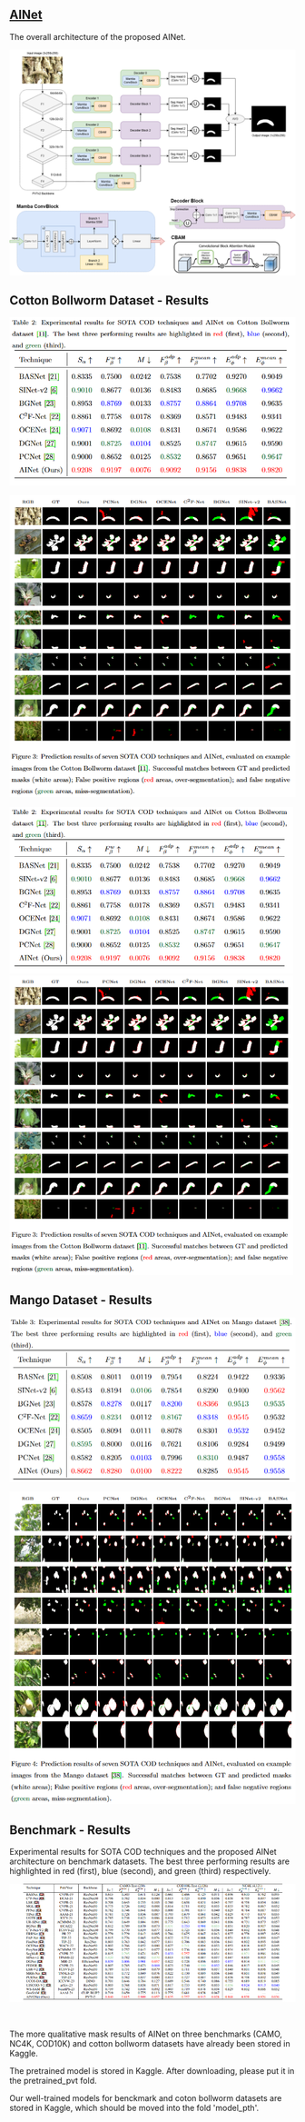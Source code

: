 ## [AINet]()

The overall architecture of the proposed AINet.
 
![benchmark](Figures/AIVGNet.png) <br>

## Cotton Bollworm Dataset - Results

![benchmark](Figures/AINet_CottonBollworm.PNG) <br>

![benchmark](Figures/AINet_CottonBollworm_Fig.PNG) <br>

<img src="Figures/AINet_CottonBollworm.PNG" alt="benchmark" width="500"/>
<img src="Figures/AINet_CottonBollworm_Fig.PNG" alt="benchmark" width="500"/>


## Mango Dataset - Results
![benchmark](Figures/AINet_Mango.PNG) <br>

![benchmark](Figures/AINet_Mango_Fig.PNG) <br>


## Benchmark - Results

Experimental results for SOTA COD techniques and the proposed AINet architecture on benchmark datasets. The best three
performing results are highlighted in red (first), blue (second), and green (third) respectively.

![benchmark](Figures/Table1.png) <br>

<br>

The more qualitative mask results of AINet on three benchmarks (CAMO, NC4K, COD10K) and cotton bollworm datasets have already been stored in Kaggle.

The pretrained model is stored in Kaggle. After downloading, please put it in the pretrained_pvt fold.

Our well-trained models for benckmark and coton bollworm datasets are stored in Kaggle, which should be moved into the fold 'model_pth'. 
